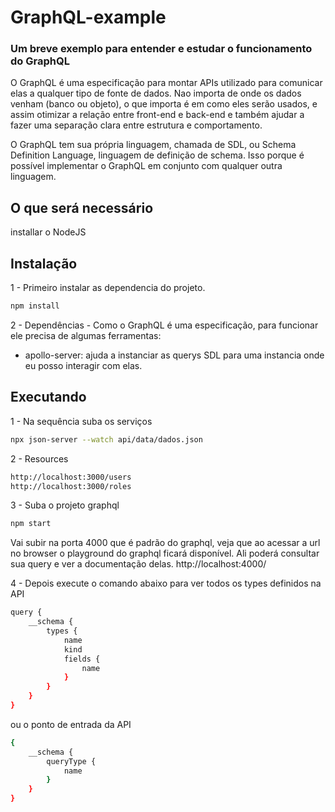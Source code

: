 # GraphQL-example
### Um breve exemplo para entender e estudar o funcionamento do GraphQL
O GraphQL é uma especificação para montar APIs utilizado para comunicar elas a qualquer tipo de fonte de dados.
Nao importa de onde os dados venham (banco ou objeto), o que importa é em como eles serão usados, e assim otimizar a relação entre front-end e back-end e também ajudar a fazer uma separação clara entre estrutura e comportamento.

O GraphQL tem sua própria linguagem, chamada de SDL, ou Schema Definition Language, linguagem de definição de schema. Isso porque é possível implementar o GraphQL em conjunto com qualquer outra linguagem.

## O que será necessário
installar o NodeJS

## Instalação
1 - Primeiro instalar as dependencia do projeto.
```sh
npm install
```
2 - Dependências - Como o GraphQL é uma especificação, para funcionar ele precisa de algumas ferramentas:
- apollo-server: ajuda a instanciar as querys SDL para uma instancia onde eu posso interagir com elas.

## Executando
1 - Na sequência suba os serviços
```sh
npx json-server --watch api/data/dados.json
```
2 - Resources
```sh
http://localhost:3000/users
http://localhost:3000/roles
```
3 - Suba o projeto graphql
```sh
npm start
```
Vai subir na porta 4000 que é padrão do graphql, veja que ao acessar a url no browser o playground do graphql ficará disponível. Ali poderá consultar sua query e ver a documentação delas.
http://localhost:4000/


4 - Depois execute o comando abaixo para ver todos os types definidos na API
```sh
query {
    __schema {
        types {
            name
            kind
            fields {
                name
            }
        }
    }
}
```

ou o ponto de entrada da API
```sh
{
    __schema {
        queryType {
            name
        }
    }
}
```



